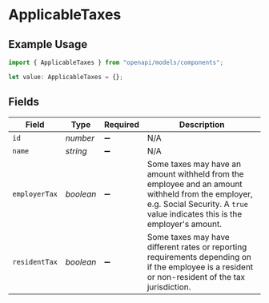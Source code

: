 # ApplicableTaxes

## Example Usage

```typescript
import { ApplicableTaxes } from "openapi/models/components";

let value: ApplicableTaxes = {};
```

## Fields

| Field                                                                                                                                                                            | Type                                                                                                                                                                             | Required                                                                                                                                                                         | Description                                                                                                                                                                      |
| -------------------------------------------------------------------------------------------------------------------------------------------------------------------------------- | -------------------------------------------------------------------------------------------------------------------------------------------------------------------------------- | -------------------------------------------------------------------------------------------------------------------------------------------------------------------------------- | -------------------------------------------------------------------------------------------------------------------------------------------------------------------------------- |
| `id`                                                                                                                                                                             | *number*                                                                                                                                                                         | :heavy_minus_sign:                                                                                                                                                               | N/A                                                                                                                                                                              |
| `name`                                                                                                                                                                           | *string*                                                                                                                                                                         | :heavy_minus_sign:                                                                                                                                                               | N/A                                                                                                                                                                              |
| `employerTax`                                                                                                                                                                    | *boolean*                                                                                                                                                                        | :heavy_minus_sign:                                                                                                                                                               | Some taxes may have an amount withheld from the employee and an amount withheld from the employer, e.g. Social Security. A `true` value indicates this is the employer's amount. |
| `residentTax`                                                                                                                                                                    | *boolean*                                                                                                                                                                        | :heavy_minus_sign:                                                                                                                                                               | Some taxes may have different rates or reporting requirements depending on if the employee is a resident or non-resident of the tax jurisdiction.                                |